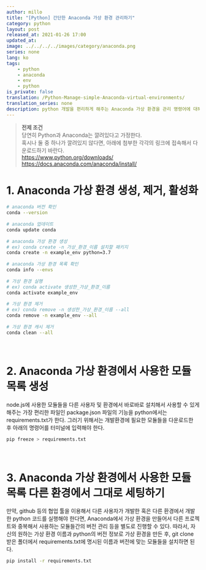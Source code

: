 ```yaml
---
author: millo
title: "[Python] 간단한 Anaconda 가상 환경 관리하기"
category: python
layout: post
released_at: 2021-01-26 17:00
updated_at:
image: ../../../../images/category/anaconda.png
series: none
lang: ko
tags:
    - python
    - anaconda
    - env
    - python
is_private: false
translation: /Python-Manage-simple-Anaconda-virtual-environments/
translation_series: none
description: python 개발을 편리하게 해주는 Anaconda 가상 환경을 관리 명령어에 대해 알아보자.
---
```


> **전제 조건** <br/>
> 당연히 Python과 Anaconda는 깔려있다고 가정한다.<br/>
> 혹시나 둘 중 하나가 깔려있지 않다면, 아래에 첨부한 각각의 링크에 접속해서 다운로드하기 바란다. <br/> https://www.python.org/downloads/ <br/> https://docs.anaconda.com/anaconda/install/ <br/>

# 1. Anaconda 가상 환경 생성, 제거, 활성화

```bash
# anaconda 버전 확인
conda --version
​
# anaconda 업데이트
conda update conda
​
# anaconda 가상 환경 생성
# ex) conda create -n 가상_환경_이름 설치할 패키지
conda create -n example_env python=3.7
​
# anaconda 가상 환경 목록 확인
conda info --envs
​
# 가상 환경 실행
# ex) conda activate 생성한_가상_환경_이름
conda activate example_env
​
# 가상 환경 제거
# ex) conda remove -n 생성한_가상_환경_이름 --all
conda remove -n example_env --all
​
# 가상 환경 캐시 제거
conda clean --all
```

​

# 2. Anaconda 가상 환경에서 사용한 모듈 목록 생성

node.js에 사용한 모듈들을 다른 사용자 및 환경에서 바로바로 설치해서 사용할 수 있게 해주는 가장 편리한 파일인 package.json 파일의 기능을 python에서는 requirements.txt가 한다. 그러기 위해서는 개발환경에 필요한 모듈들을 다운로드한 후 아래의 명령어를 터미널에 입력해야 한다.

```bash
pip freeze > requirements.txt
```

​

# 3. Anaconda 가상 환경에서 사용한 모듈 목록 다른 환경에서 그대로 세팅하기

만약, github 등의 협업 툴을 이용해서 다른 사용자가 개발한 혹은 다른 환경에서 개발한 python 코드를 실행해야 한다면, Anaconda에서 가상 환경을 만들어서 다른 프로젝트와 중복해서 사용하는 모듈들간의 버전 관리 등을 별도로 진행할 수 있다. 따라서, 자신의 원하는 가상 환경 이름과 python의 버전 정보로 가상 환경을 만든 후, git clone 받은 폴더에서 requirements.txt에 명시된 이름과 버전에 맞는 모듈들을 설치하면 된다.

```bash
pip install -r requirements.txt
```
